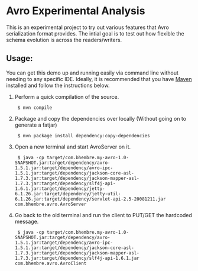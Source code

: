 Avro Experimental Analysis
==========================

This is an experimental project to try out various features that Avro serialization format provides. The intial goal is to test out how flexible the schema evolution is across the readers/writers.

Usage:
-----

You can get this demo up and running easily via command line without needing to any specific IDE. Ideally, it is recommended that you have [Maven](http://maven.apache.org/download.html) installed and follow the instructions below.

1. Perform a quick compilation of the source.
        
        $ mvn compile

2. Package and copy the dependencies over locally (Without going on to generate a fatjar)
        
        $ mvn package install dependency:copy-dependencies

3. Open a new terminal and start AvroServer on it.
        
        $ java -cp target/com.bhembre.my-avro-1.0-SNAPSHOT.jar:target/dependency/avro-1.5.1.jar:target/dependency/avro-ipc-1.5.1.jar:target/dependency/jackson-core-asl-1.7.3.jar:target/dependency/jackson-mapper-asl-1.7.3.jar:target/dependency/slf4j-api-1.6.1.jar:target/dependency/jetty-6.1.26.jar:target/dependency/jetty-util-6.1.26.jar:target/dependency/servlet-api-2.5-20081211.jar com.bhembre.avro.AvroServer

4. Go back to the old terminal and run the client to PUT/GET the hardcoded message.
        
        $ java -cp target/com.bhembre.my-avro-1.0-SNAPSHOT.jar:target/dependency/avro-1.5.1.jar:target/dependency/avro-ipc-1.5.1.jar:target/dependency/jackson-core-asl-1.7.3.jar:target/dependency/jackson-mapper-asl-1.7.3.jar:target/dependency/slf4j-api-1.6.1.jar com.bhembre.avro.AvroClient
